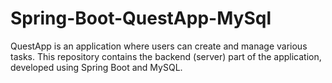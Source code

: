 # Spring-Boot-QuestApp-MySql
 QuestApp is an application where users can create and manage various tasks. This repository contains the backend (server) part of the application, developed using Spring Boot and MySQL.
